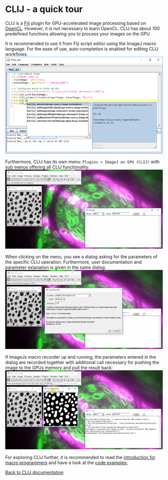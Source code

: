 # CLIJ - a quick tour
CLIJ is a [Fiji](https://fiji.sc) plugin for GPU-accelerated image processing based on [OpenCL](https://opencl.prg). However, it is not necessary to learn OpenCL. CLIJ has about 100 predefined functions allowing you to process your images on the GPU.

It is recommended to use it from Fiji script editor using the ImageJ macro language. For the ease of use, auto-completion is enabled for editing CLIJ workflows.
![Image](images/autocompletion.png)

Furthermore, CLIJ has its own menu: `Plugins > ImageJ on GPU (CLIJ)` with sub menus offering all CLIJ functionality.
![Image](images/menu.gif)

When clicking on the menu, you see a dialog asking for the parameters of the specific CLIJ operation. Furthermore, user documentation and parameter exlanation is given in the same dialog.
![Image](images/dialogs.gif)

If ImageJs macro recorder up and running, the parameters entered in the dialog are recorded together with additional call necessary for pushing the image to the GPUs memory and pull the result back:
![Image](images/macro_recorder.png)

For exploring CLIJ further, it is recommended to read the [introduction for macro programmers](macro_intro) and have a look at the [code examples](https://clij.github.io/clij-docs/src/main/macro);

[Back to CLIJ documentation](https://clij.github.io/clij-docs/)


